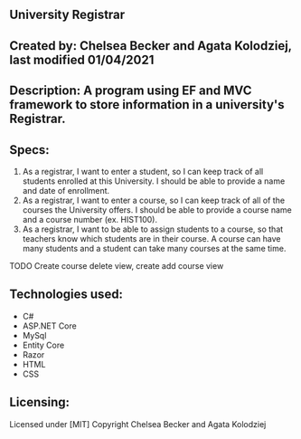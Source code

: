 ## University Registrar

## Created by: Chelsea Becker and Agata Kolodziej, last modified 01/04/2021

## Description: A program using EF and MVC framework to store information in a university's Registrar.

## Specs:

 1. As a registrar, I want to enter a student, so I can keep track of all students enrolled at this University. I should be able to provide a name and date of enrollment.
 2. As a registrar, I want to enter a course, so I can keep track of all of the courses the University offers. I should be able to provide a course name and a course number (ex. HIST100).
 3. As a registrar, I want to be able to assign students to a course, so that teachers know which students are in their course. A course can have many students and a student can take many courses at the same time.

 TODO Create course delete view, create add course view

## Technologies used:

* C#
* ASP.NET Core
* MySql
* Entity Core
* Razor
* HTML
* CSS

## Licensing:

Licensed under [MIT] Copyright Chelsea Becker and Agata Kolodziej